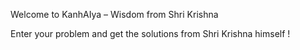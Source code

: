 Welcome to KanhAIya – Wisdom from Shri Krishna

Enter your problem and get the solutions from Shri Krishna himself !

